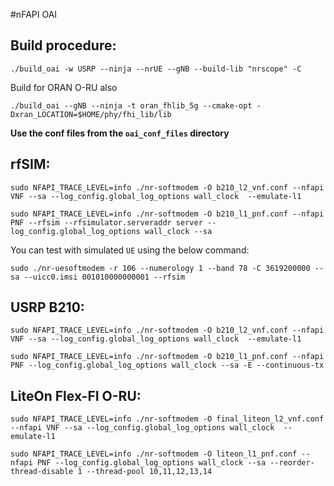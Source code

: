 #nFAPI OAI 

## Build procedure:

```shell
./build_oai -w USRP --ninja --nrUE --gNB --build-lib "nrscope" -C
```

Build for ORAN O-RU also

```shell
./build_oai --gNB --ninja -t oran_fhlib_5g --cmake-opt -Dxran_LOCATION=$HOME/phy/fhi_lib/lib
```

**Use the conf files from the `oai_conf_files` directory**

## rfSIM:

```shell
sudo NFAPI_TRACE_LEVEL=info ./nr-softmodem -O b210_l2_vnf.conf --nfapi VNF --sa --log_config.global_log_options wall_clock  --emulate-l1
```

```shell
sudo NFAPI_TRACE_LEVEL=info ./nr-softmodem -O b210_l1_pnf.conf --nfapi PNF --rfsim --rfsimulator.serveraddr server --log_config.global_log_options wall_clock --sa
```

You can test with simulated `UE` using the below command:

```shell
sudo ./nr-uesoftmodem -r 106 --numerology 1 --band 78 -C 3619200000 --sa --uicc0.imsi 001010000000001 --rfsim
```

## USRP B210:

```shell
sudo NFAPI_TRACE_LEVEL=info ./nr-softmodem -O b210_l2_vnf.conf --nfapi VNF --sa --log_config.global_log_options wall_clock  --emulate-l1
```

```shell
sudo NFAPI_TRACE_LEVEL=info ./nr-softmodem -O b210_l1_pnf.conf --nfapi PNF --log_config.global_log_options wall_clock --sa -E --continuous-tx
```

## LiteOn Flex-FI O-RU:

```shell
sudo NFAPI_TRACE_LEVEL=info ./nr-softmodem -O final_liteon_l2_vnf.conf --nfapi VNF --sa --log_config.global_log_options wall_clock  --emulate-l1
```


```shell
sudo NFAPI_TRACE_LEVEL=info ./nr-softmodem -O liteon_l1_pnf.conf --nfapi PNF --log_config.global_log_options wall_clock --sa --reorder-thread-disable 1 --thread-pool 10,11,12,13,14
```
